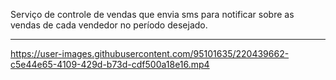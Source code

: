 Serviço de controle de vendas que envia sms para notificar sobre as vendas de cada vendedor no período desejado.
<hr>

https://user-images.githubusercontent.com/95101635/220439662-c5e44e65-4109-429d-b73d-cdf500a18e16.mp4
